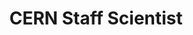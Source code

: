 ---
draft: false
name: "Stephen Dolan"
title: "CERN Staff Scientist"
description: "Measuring and modelling neutrino interactions for T2K, ICARUS and DUNE"
avatar: {
    src: "/src/assets/member-photos/stephen.png",
    alt: "Stephen Dolan"
}
publishDate: "2022-11-08 15:39"
---
